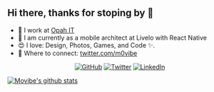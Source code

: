 ## Hi there, thanks for stoping by 👋

- 💼 I work at [Opah IT](https://www.opah.com.br/)
- 💬 I am currently as a mobile architect at Livelo with React Native
- 😍 I love: Design, Photos, Games, and Code ✨.
- 🤝 Where to connect: [twitter.com/m0vibe](https://www.twitter.com/m0vibe)

<p align="center">
	<a href="https://github.com/movibe"><img src="https://img.shields.io/github/followers/movibe.svg?label=GitHub&style=social" alt="GitHub"></a>
	<a href="https://twitter.com/m0vibe"><img src="https://img.shields.io/twitter/follow/movibe?label=Twitter&style=social" alt="Twitter"></a>
	<a href="https://www.linkedin.com/in/willianribeiroangelo/"><img src="https://img.shields.io/badge/LinkedIn--_.svg?style=social&logo=linkedin" alt="LinkedIn"></a>
</p>

[![Movibe's github stats](https://github-readme-stats.vercel.app/api?username=movibe)](https://github.com/anuraghazra/github-readme-stats)
